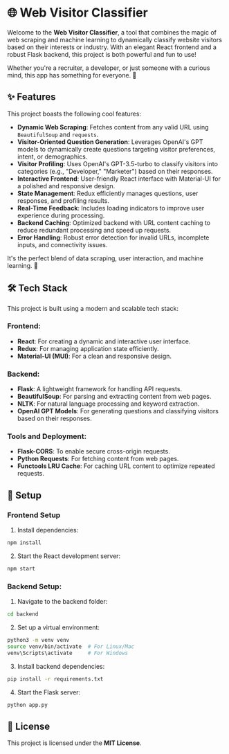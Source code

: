 # 🌐 Web Visitor Classifier

Welcome to the **Web Visitor Classifier**, a tool that combines the magic of web scraping and machine learning to dynamically classify website visitors based on their interests or industry. With an elegant React frontend and a robust Flask backend, this project is both powerful and fun to use!

Whether you're a recruiter, a developer, or just someone with a curious mind, this app has something for everyone. 🚀

## ✨ Features

This project boasts the following cool features:

- **Dynamic Web Scraping**: Fetches content from any valid URL using `BeautifulSoup` and `requests`.
- **Visitor-Oriented Question Generation**: Leverages OpenAI's GPT models to dynamically create questions targeting visitor preferences, intent, or demographics.
- **Visitor Profiling**: Uses OpenAI's GPT-3.5-turbo to classify visitors into categories (e.g., "Developer," "Marketer") based on their responses.
- **Interactive Frontend**: User-friendly React interface with Material-UI for a polished and responsive design.
- **State Management**: Redux efficiently manages questions, user responses, and profiling results.
- **Real-Time Feedback**: Includes loading indicators to improve user experience during processing.
- **Backend Caching**: Optimized backend with URL content caching to reduce redundant processing and speed up requests.
- **Error Handling**: Robust error detection for invalid URLs, incomplete inputs, and connectivity issues.

It's the perfect blend of data scraping, user interaction, and machine learning. 🎉

## 🛠️ Tech Stack

This project is built using a modern and scalable tech stack:

### Frontend:

- **React**: For creating a dynamic and interactive user interface.
- **Redux**: For managing application state efficiently.
- **Material-UI (MUI)**: For a clean and responsive design.

### Backend:

- **Flask**: A lightweight framework for handling API requests.
- **BeautifulSoup**: For parsing and extracting content from web pages.
- **NLTK**: For natural language processing and keyword extraction.
- **OpenAI GPT Models**: For generating questions and classifying visitors based on their responses.

### Tools and Deployment:

- **Flask-CORS**: To enable secure cross-origin requests.
- **Python Requests**: For fetching content from web pages.
- **Functools LRU Cache**: For caching URL content to optimize repeated requests.

## 🚀 Setup

### Frontend Setup

1. Install dependencies:

```bash
npm install
```

2. Start the React development server:

```bash
npm start
```

### Backend Setup:

1. Navigate to the backend folder:

```bash
cd backend
```

2. Set up a virtual environment:

```bash
python3 -m venv venv
source venv/bin/activate  # For Linux/Mac
venv\Scripts\activate     # For Windows
```

3. Install backend dependencies:

```bash
pip install -r requirements.txt
```

4. Start the Flask server:

```bash
python app.py
```

## 📝 License

This project is licensed under the **MIT License**.
